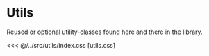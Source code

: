 # Utils

Reused or optional utility-classes found here and there in the library.

<<< @/../src/utils/index.css [utils.css]
